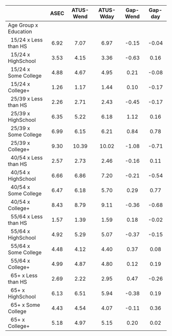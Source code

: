 
|                      |         ASEC |    ATUS-Wend |    ATUS-Wday |     Gap-Wend |      Gap-day |
| -------------------- | :----------: | :----------: | :----------: | :----------: | :----------: |
| Age Group x Education |              |              |              |              |              |
| &nbsp;&nbsp;15/24 x Less than HS |         6.92 |         7.07 |         6.97 |        -0.15 |        -0.04 |
| &nbsp;&nbsp;15/24 x HighSchool |         3.53 |         4.15 |         3.36 |        -0.63 |         0.16 |
| &nbsp;&nbsp;15/24 x Some College |         4.88 |         4.67 |         4.95 |         0.21 |        -0.08 |
| &nbsp;&nbsp;15/24 x College+ |         1.26 |         1.17 |         1.44 |         0.10 |        -0.17 |
| &nbsp;&nbsp;25/39 x Less than HS |         2.26 |         2.71 |         2.43 |        -0.45 |        -0.17 |
| &nbsp;&nbsp;25/39 x HighSchool |         6.35 |         5.22 |         6.18 |         1.12 |         0.16 |
| &nbsp;&nbsp;25/39 x Some College |         6.99 |         6.15 |         6.21 |         0.84 |         0.78 |
| &nbsp;&nbsp;25/39 x College+ |         9.30 |        10.39 |        10.02 |        -1.08 |        -0.71 |
| &nbsp;&nbsp;40/54 x Less than HS |         2.57 |         2.73 |         2.46 |        -0.16 |         0.11 |
| &nbsp;&nbsp;40/54 x HighSchool |         6.66 |         6.86 |         7.20 |        -0.21 |        -0.54 |
| &nbsp;&nbsp;40/54 x Some College |         6.47 |         6.18 |         5.70 |         0.29 |         0.77 |
| &nbsp;&nbsp;40/54 x College+ |         8.43 |         8.79 |         9.11 |        -0.36 |        -0.68 |
| &nbsp;&nbsp;55/64 x Less than HS |         1.57 |         1.39 |         1.59 |         0.18 |        -0.02 |
| &nbsp;&nbsp;55/64 x HighSchool |         4.92 |         5.29 |         5.07 |        -0.37 |        -0.15 |
| &nbsp;&nbsp;55/64 x Some College |         4.48 |         4.12 |         4.40 |         0.37 |         0.08 |
| &nbsp;&nbsp;55/64 x College+ |         4.99 |         4.87 |         4.80 |         0.12 |         0.19 |
| &nbsp;&nbsp;65+ x Less than HS |         2.69 |         2.22 |         2.95 |         0.47 |        -0.26 |
| &nbsp;&nbsp;65+ x HighSchool |         6.13 |         6.51 |         5.94 |        -0.38 |         0.19 |
| &nbsp;&nbsp;65+ x Some College |         4.43 |         4.54 |         4.07 |        -0.11 |         0.36 |
| &nbsp;&nbsp;65+ x College+ |         5.18 |         4.97 |         5.15 |         0.20 |         0.02 |

